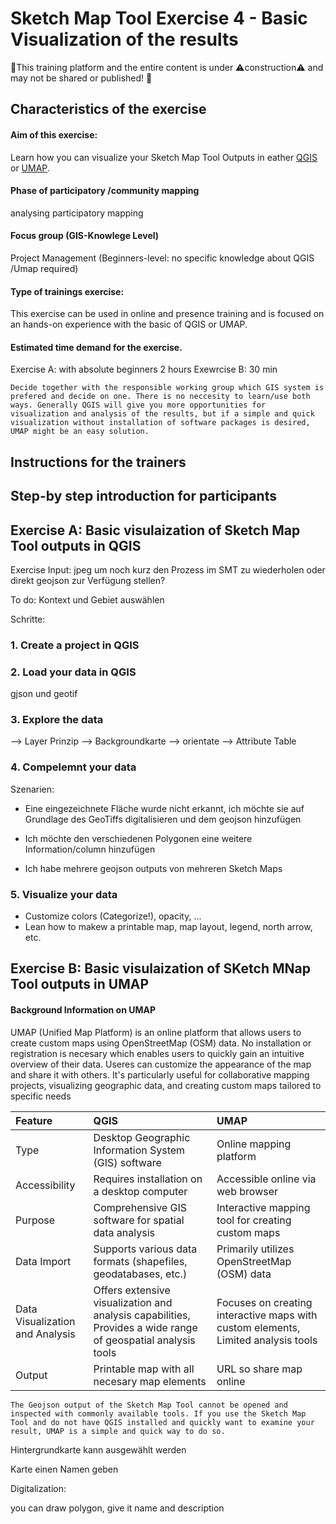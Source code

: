 # Sketch Map Tool Exercise 4 - Basic Visualization of the results
🚧This training platform and the entire content is under ⚠️construction⚠️ and may not be shared or published! 🚧





## Characteristics of the exercise 
#### Aim of this exercise:
Learn how you can visualize your Sketch Map Tool Outputs in eather [QGIS](https://giscience.github.io/gis-training-resource-center/content/Wiki/en_qgis_installation_wiki.html#qgis-installation) or [UMAP](https://umap.openstreetmap.fr/en/).

#### Phase of participatory /community mapping 
analysing participatory mapping
#### Focus group (GIS-Knowlege Level)
Project Management (Beginners-level: no specific knowledge about QGIS /Umap required)
#### Type of trainings exercise:
This exercise can be used in online and presence training and is focused on an hands-on experience with the basic of QGIS or UMAP.
#### Estimated time demand for the exercise.
Exercise A: with absolute beginners 2 hours
Exewrcise B: 30 min

```{Tip}
Decide together with the responsible working group which GIS system is prefered and decide on one. There is no neccesity to learn/use both ways. Generally QGIS will give you more opportunities for visualization and analysis of the results, but if a simple and quick visualization without installation of software packages is desired, UMAP might be an easy solution.
```

## Instructions for the trainers 




## Step-by step introduction for participants 
## Exercise A: Basic visulaization of Sketch Map Tool outputs in QGIS


Exercise Input: jpeg um noch kurz den Prozess im SMT zu wiederholen oder direkt geojson zur Verfügung stellen?

To do: Kontext und Gebiet  auswählen

Schritte:

### 1. Create a project in QGIS

### 2. Load your data in QGIS

gjson und geotif

### 3. Explore the data

--> Layer Prinzip
--> Backgroundkarte
--> orientate
--> Attribute Table

### 4. Compelemnt your data

Szenarien: 
- Eine eingezeichnete Fläche wurde nicht erkannt, ich möchte sie auf Grundlage des GeoTiffs digitalisieren und dem geojson hinzufügen

- Ich möchte den verschiedenen Polygonen eine weitere Information/column hinzufügen

- Ich habe mehrere geojson outputs von mehreren Sketch Maps



### 5. Visualize your data

- Customize colors (Categorize!), opacity, ...
- Lean how to makew a printable map, map layout, legend, north arrow, etc.



## Exercise B: Basic visulaization of SKetch MNap Tool outputs in UMAP

#### Background Information on UMAP

UMAP (Unified Map Platform) is an online platform that allows users to create custom maps using OpenStreetMap (OSM) data. No installation or registration is necesary which enables users to quickly gain an intuitive overview of their data.
Useres can customize the appearance of the map and share it with others. It's particularly useful for collaborative mapping projects, visualizing geographic data, and creating custom maps tailored to specific needs

| Feature| QGIS | UMAP |
| :-------------------- | :----------------- | :---------- |
| Type | Desktop Geographic Information System (GIS) software | Online mapping platform|
| Accessibility| Requires installation on a desktop computer | Accessible online via web browser |
| Purpose |Comprehensive GIS software for spatial data analysis | Interactive mapping tool for creating custom maps |
| Data Import | Supports various data formats (shapefiles, geodatabases, etc.) | Primarily utilizes OpenStreetMap (OSM) data |
| Data Visualization and Analysis|Offers extensive visualization and analysis capabilities, Provides a wide range of geospatial analysis tools  | Focuses on creating interactive maps with custom elements, Limited analysis tools |
| Output | Printable map with all necesary map elements | URL so share map online |




```{Hint}
The Geojson output of the Sketch Map Tool cannot be opened and inspected with commonly available tools. If you use the Sketch Map Tool and do not have QGIS installed and quickly want to examine your result, UMAP is a simple and quick way to do so.
```



Hintergrundkarte kann ausgewählt werden

Karte einen Namen geben

Digitalization:

you can draw polygon, give it name and description